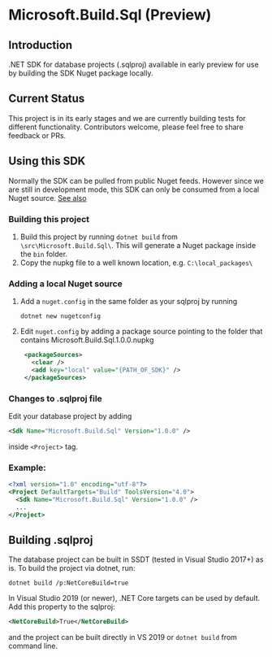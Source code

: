 # Microsoft.Build.Sql (Preview)

## Introduction
.NET SDK for database projects (.sqlproj) available in early preview for use by building the SDK Nuget package locally.

## Current Status
This project is in its early stages and we are currently building tests for different functionality. Contributors welcome, please feel free to share feedback or PRs.

## Using this SDK
Normally the SDK can be pulled from public Nuget feeds. However since we are still in development mode, this SDK can only be consumed from a local Nuget source. [See also](#adding-a-local-nuget-source)

### Building this project
1. Build this project by running `dotnet build` from `\src\Microsoft.Build.Sql\`. This will generate a Nuget package inside the `bin` folder.
2. Copy the nupkg file to a well known location, e.g. `C:\local_packages\`

### Adding a local Nuget source
1. Add a `nuget.config` in the same folder as your sqlproj by running 
   ```
   dotnet new nugetconfig
   ```
2. Edit `nuget.config` by adding a package source pointing to the folder that contains Microsoft.Build.Sql.1.0.0.nupkg
   ```xml
    <packageSources>
      <clear />
      <add key="local" value="{PATH_OF_SDK}" />
    </packageSources>
   ```

### Changes to .sqlproj file
Edit your database project by adding 
```xml
<Sdk Name="Microsoft.Build.Sql" Version="1.0.0" />
``` 
inside `<Project>` tag.
### Example:
```xml
<?xml version="1.0" encoding="utf-8"?>
<Project DefaultTargets="Build" ToolsVersion="4.0">
  <Sdk Name="Microsoft.Build.Sql" Version="1.0.0" />
  ...
</Project>
```

## Building .sqlproj 
The database project can be built in SSDT (tested in Visual Studio 2017+) as is. To build the project via dotnet, run:
```
dotnet build /p:NetCoreBuild=true
```
In Visual Studio 2019 (or newer), .NET Core targets can be used by default. Add this property to the sqlproj:
```xml
<NetCoreBuild>True</NetCoreBuild>
```
and the project can be built directly in VS 2019 or `dotnet build` from command line.
